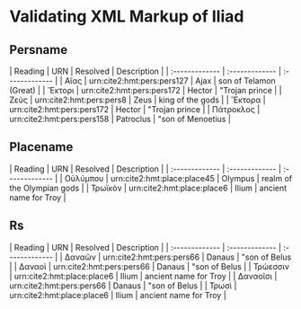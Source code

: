 # Validating XML Markup of Iliad


## Persname 

| Reading | URN | Resolved | Description |
| :------------- | :------------- | :------------- |
| Αἴας | urn:cite2:hmt:pers:pers127 | Ajax | son of Telamon (Great) | 
| Ἕκτορι | urn:cite2:hmt:pers:pers172 | Hector | "Trojan prince | 
| Ζεὺς | urn:cite2:hmt:pers:pers8 | Zeus | king of the gods | 
| Ἕκτορα | urn:cite2:hmt:pers:pers172 | Hector | "Trojan prince | 
| Πάτροκλος | urn:cite2:hmt:pers:pers158 | Patroclus | "son of Menoetius | 

## Placename 

| Reading | URN | Resolved | Description |
| :------------- | :------------- | :------------- |
| Οὐλύμπου | urn:cite2:hmt:place:place45 | Olympus | realm of the Olympian gods | 
| Τρωϊκὸν | urn:cite2:hmt:place:place6 | Ilium | ancient name for Troy | 

## Rs 

| Reading | URN | Resolved | Description |
| :------------- | :------------- | :------------- |
| Δαναῶν | urn:cite2:hmt:pers:pers66 | Danaus | "son of Belus | 
| Δαναοὶ | urn:cite2:hmt:pers:pers66 | Danaus | "son of Belus | 
| Τρώεσσιν | urn:cite2:hmt:place:place6 | Ilium | ancient name for Troy | 
| Δαναοῖσι | urn:cite2:hmt:pers:pers66 | Danaus | "son of Belus | 
| Τρωσὶ | urn:cite2:hmt:place:place6 | Ilium | ancient name for Troy | 
